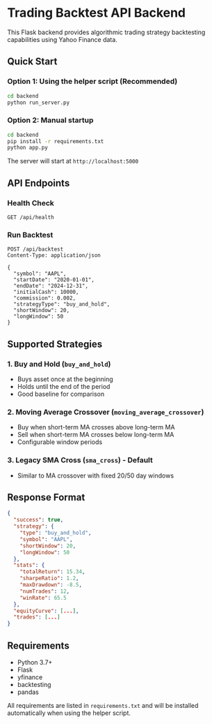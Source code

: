 # Trading Backtest API Backend

This Flask backend provides algorithmic trading strategy backtesting capabilities using Yahoo Finance data.

## Quick Start

### Option 1: Using the helper script (Recommended)
```bash
cd backend
python run_server.py
```

### Option 2: Manual startup
```bash
cd backend
pip install -r requirements.txt
python app.py
```

The server will start at `http://localhost:5000`

## API Endpoints

### Health Check
```http
GET /api/health
```

### Run Backtest
```http
POST /api/backtest
Content-Type: application/json

{
  "symbol": "AAPL",
  "startDate": "2020-01-01", 
  "endDate": "2024-12-31",
  "initialCash": 10000,
  "commission": 0.002,
  "strategyType": "buy_and_hold",
  "shortWindow": 20,
  "longWindow": 50
}
```

## Supported Strategies

### 1. Buy and Hold (`buy_and_hold`)
- Buys asset once at the beginning
- Holds until the end of the period
- Good baseline for comparison

### 2. Moving Average Crossover (`moving_average_crossover`)
- Buy when short-term MA crosses above long-term MA
- Sell when short-term MA crosses below long-term MA
- Configurable window periods

### 3. Legacy SMA Cross (`sma_cross`) - Default
- Similar to MA crossover with fixed 20/50 day windows

## Response Format

```json
{
  "success": true,
  "strategy": {
    "type": "buy_and_hold",
    "symbol": "AAPL",
    "shortWindow": 20,
    "longWindow": 50
  },
  "stats": {
    "totalReturn": 15.34,
    "sharpeRatio": 1.2,
    "maxDrawdown": -8.5,
    "numTrades": 12,
    "winRate": 65.5
  },
  "equityCurve": [...],
  "trades": [...]
}
```

## Requirements

- Python 3.7+
- Flask 
- yfinance
- backtesting
- pandas

All requirements are listed in `requirements.txt` and will be installed automatically when using the helper script.